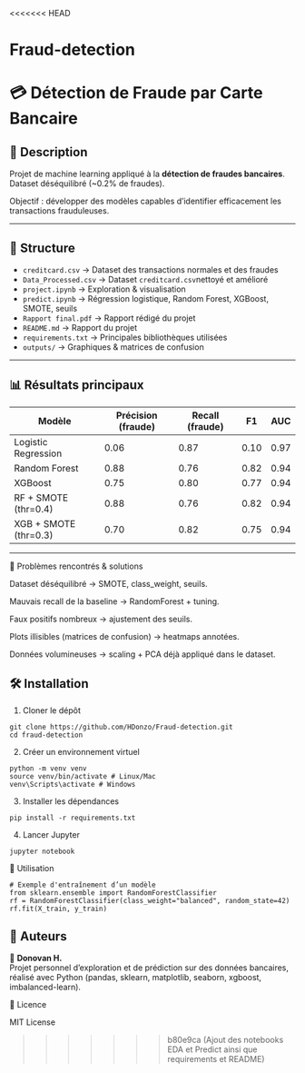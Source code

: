 <<<<<<< HEAD

# Fraud-detection

# 💳 Détection de Fraude par Carte Bancaire

## 📖 Description

Projet de machine learning appliqué à la **détection de fraudes bancaires**.  
Dataset déséquilibré (~0.2% de fraudes).  

Objectif : développer des modèles capables d’identifier efficacement les transactions frauduleuses.

---

## 📂 Structure

- `creditcard.csv` → Dataset des transactions normales et des fraudes
- `Data_Processed.csv` → Dataset `creditcard.csv`nettoyé et amélioré
- `project.ipynb` → Exploration & visualisation  
- `predict.ipynb` → Régression logistique, Random Forest, XGBoost, SMOTE, seuils  
- `Rapport final.pdf` → Rapport rédigé du projet 
- `README.md` → Rapport du projet 
- `requirements.txt` → Principales bibliothèques utilisées
- `outputs/` → Graphiques & matrices de confusion  

---

## 📊 Résultats principaux
| Modèle                | Précision (fraude) | Recall (fraude) | F1   | AUC   |
|------------------------|-------------------|----------------|------|-------|
| Logistic Regression    | 0.06              | 0.87           | 0.10 | 0.97  |
| Random Forest          | 0.88              | 0.76           | 0.82 | 0.94  |
| XGBoost                | 0.75              | 0.80           | 0.77 | 0.94  |
| RF + SMOTE (thr=0.4)   | 0.88              | 0.76           | 0.82 | 0.94  |
| XGB + SMOTE (thr=0.3)  | 0.70              | 0.82           | 0.75 | 0.94  |

---


📌 Problèmes rencontrés & solutions

Dataset déséquilibré → SMOTE, class_weight, seuils.

Mauvais recall de la baseline → RandomForest + tuning.

Faux positifs nombreux → ajustement des seuils.

Plots illisibles (matrices de confusion) → heatmaps annotées.

Données volumineuses → scaling + PCA déjà appliqué dans le dataset.


## 🛠️ Installation

1) Cloner le dépôt

```
git clone https://github.com/HDonzo/Fraud-detection.git
cd fraud-detection
```

2) Créer un environnement virtuel

```
python -m venv venv
source venv/bin/activate # Linux/Mac
venv\Scripts\activate # Windows
```

3) Installer les dépendances

```
pip install -r requirements.txt
```

4) Lancer Jupyter

```
jupyter notebook
```

🚀 Utilisation

```
# Exemple d'entraînement d’un modèle
from sklearn.ensemble import RandomForestClassifier
rf = RandomForestClassifier(class_weight="balanced", random_state=42)
rf.fit(X_train, y_train)
```



## 📌 Auteurs

👤 **Donovan H.**  
Projet personnel d’exploration et de prédiction sur des données bancaires, réalisé avec Python (pandas, sklearn, matplotlib, seaborn, xgboost, imbalanced-learn).



📜 Licence

MIT License
>>>>>>> b80e9ca (Ajout des notebooks EDA et Predict ainsi que requirements et README)
